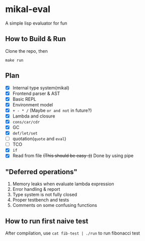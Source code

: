 # mikal-eval
A simple lisp evaluator for fun

## How to Build & Run
Clone the repo, then

`make run`

## Plan
  - [x] Internal type system(mikal)
  - [x] Frontend parser & AST
  - [x] Basic REPL
  - [x] Environment model
  - [x] `+ - * /` (Maybe `or and not` in future?)
  - [x] Lambda and closure
  - [x] `cons/car/cdr`
  - [x] GC
  - [x] `def/let/set`
  - [ ] quotation(`quote` and `eval`)
  - [ ] TCO
  - [x] `if`
  - [x] Read from file ~~(This should be easy :))~~ Done by using pipe

## "Deferred operations"
  1. Memory leaks when evaluate lambda expression
  2. Error handling & report
  3. Type system is not fully closed
  4. Proper testbench and tests
  5. Comments on some confusing functions

## How to run first naive test
  After compilation, use `cat fib-test | ./run` to run fibonacci test

